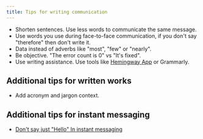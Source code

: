 ```yaml
---
title: Tips for writing communication
---
```


- Shorten sentences. Use less words to communicate the same message.
- Use words you use during face-to-face communication, if you don't say "therefore" then don't write it.
- Data instead of adverbs like "most", "few" or "nearly".
- Be objective. "The error count is 0" vs "It's fixed".
- Use writing assistance. Use tools like [Hemingway App](https://hemingwayapp.com/) or Grammarly.

## Additional tips for written works

- Add acronym and jargon context. 

## Additional tips for instant messaging

- [Don't say just "Hello" In instant messaging](https://nohello.net/)